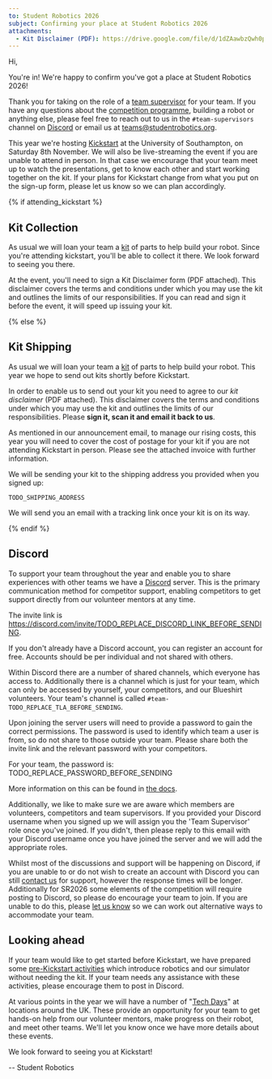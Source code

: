 ```yaml
---
to: Student Robotics 2026
subject: Confirming your place at Student Robotics 2026
attachments:
  - Kit Disclaimer (PDF): https://drive.google.com/file/d/1dZAawbzQwh0peaZRpesL9Up5CzOr--Ec/view
---
```


Hi,

You're in! We're happy to confirm you've got a place at Student Robotics 2026!

Thank you for taking on the role of a [team supervisor][team-supervisor] for
your team. If you have any questions about the [competition programme][programme-structure],
building a robot or anything else, please feel free to reach out to us in the
`#team-supervisors` channel on [Discord][discord] or email us at
<teams@studentrobotics.org>.

This year we're hosting [Kickstart][kickstart] at the University of Southampton,
on Saturday 8th November. We will also be live-streaming the event if you are
unable to attend in person. In that case we encourage that your team meet up to
watch the presentations, get to know each other and start working together on
the kit. If your plans for Kickstart change from what you put on the sign-up
form, please let us know so we can plan accordingly.

{% if attending_kickstart %}

## Kit Collection

As usual we will loan your team a [kit][kit] of parts to help build your robot. Since you're attending kickstart, you'll be able to collect it there. We look forward to seeing you there.

At the event, you'll need to sign a Kit Disclaimer form (PDF attached). This disclaimer covers the terms and conditions
under which you may use the kit and outlines the limits of our responsibilities. If you can read and sign it before the event, it will speed up issuing your kit.

{% else %}

## Kit Shipping

As usual we will loan your team a [kit][kit] of parts to help build your robot.
This year we hope to send out kits shortly before Kickstart.

In order to enable us to send out your kit you need to agree to our _kit
disclaimer_ (PDF attached). This disclaimer covers the terms and conditions
under which you may use the kit and outlines the limits of our responsibilities.
Please **sign it, scan it and email it back to us**.

As mentioned in our announcement email, to manage our rising costs, this year you will need to cover the cost of postage for your kit if you are not attending Kickstart in person. Please see the attached invoice with further information.

We will be sending your kit to the shipping address you provided when you signed
up:

    TODO_SHIPPING_ADDRESS

We will send you an email with a tracking link once your kit is on its way.

{% endif %}

## Discord

To support your team throughout the year and enable you to share experiences
with other teams we have a [Discord][discord] server. This is the primary
communication method for competitor support, enabling competitors to get support
directly from our volunteer mentors at any time.

The invite link is <https://discord.com/invite/TODO_REPLACE_DISCORD_LINK_BEFORE_SENDING>.

If you don't already have a Discord account, you can register an account for
free. Accounts should be per individual and not shared with others.

Within Discord there are a number of shared channels, which everyone has access
to. Additionally there is a channel which is just for your team, which can only
be accessed by yourself, your competitors, and our Blueshirt volunteers. Your
team's channel is called `#team-TODO_REPLACE_TLA_BEFORE_SENDING`.

Upon joining the server users will need to provide a password to gain the
correct permissions. The password is used to identify which team a user is from,
so do not share to those outside your team. Please share both the invite link and
the relevant password with your competitors.

For your team, the password is: TODO_REPLACE_PASSWORD_BEFORE_SENDING

More information on this can be found in [the docs][discord].

Additionally, we like to make sure we are aware which members are volunteers,
competitors and team supervisors. If you provided your Discord username when you
signed up we will assign you the 'Team Supervisor' role once you've joined. If
you didn't, then please reply to this email with your Discord username once you
have joined the server and we will add the appropriate roles.

Whilst most of the discussions and support will be happening on Discord, if you
are unable to or do not wish to create an account with Discord you can still
[contact us][mailto-teams] for support, however the response times will be
longer. Additionally for SR2026 some elements of the competition will require
posting to Discord, so please do encourage your team to join. If you are unable
to do this, please [let us know][mailto-teams] so we can work out alternative
ways to accommodate your team.

## Looking ahead

If your team would like to get started before Kickstart, we have prepared some [pre-Kickstart activities][pre-kickstart-activities] which
introduce robotics and our simulator without needing the kit. If your team needs
any assistance with these activities, please encourage them to post in Discord.

At various points in the year we will have a number of "[Tech Days][tech-days]"
at locations around the UK. These provide an opportunity for your team to get
hands-on help from our volunteer mentors, make progress on their robot, and meet
other teams. We'll let you know once we have more details about these events.

We look forward to seeing you at Kickstart!

-- Student Robotics

[programme-structure]: https://studentrobotics.org/docs/robots_101/programme_structure
[tech-days]: https://studentrobotics.org/docs/robots_101/tech_days
[team-supervisor]: https://studentrobotics.org/docs/robots_101/team_supervisor
[kickstart]: https://studentrobotics.org/events/sr2026/kickstart/
[discord]: https://studentrobotics.org/docs/tutorials/discord
[kit]: https://studentrobotics.org/docs/kit/
[pre-kickstart-activities]: https://studentrobotics.org/docs/competitor_resources/pre_kickstart_activities
[mailto-teams]: mailto:teams@studentrobotics.org
